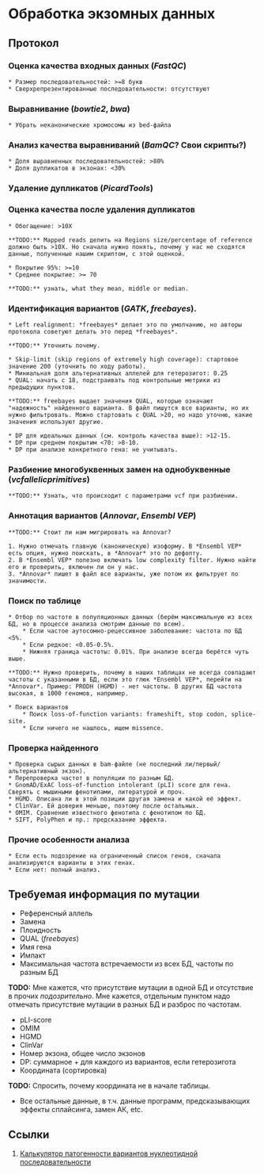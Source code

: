# Обработка экзомных данных

## Протокол

### Оценка качества входных данных (*FastQC*)

	* Размер последовательностей: >=8 букв
	* Сверхрепрезентированные последовательности: отсутствуют

### Выравнивание (*bowtie2*, *bwa*)

	* Убрать неканонические хромосомы из bed-файла
	
### Анализ качества выравниваний (*BamQC*? Свои скрипты?)

	* Доля выравненных последовательностей: >80%
	* Доля дупликатов в экзонах: <30%

### Удаление дупликатов (*PicardTools*)

### Оценка качества после удаления дупликатов

	* Обогащение: >10X

	**TODO:** Mapped reads делить на Regions size/percentage of reference должно быть >10X. Но сначала нужно понять, почему у нас не сходятся данные, полученные нашим скриптом, с этой оценкой.

	* Покрытие 95%: >=10
	* Среднее покрытие: >= 70 

	**TODO:** узнать, what they mean, middle or median.

### Идентификация вариантов (*GATK*, *freebayes*).

	* Left realignment: *freebayes* делает это по умолчанию, но авторы протокола советуют делать это перед *freebayes*. 

	**TODO:** Уточнить почему.

	* Skip-limit (skip regions of extremely high coverage): стартовое значение 200 (уточнить по ходу работы).
	* Миниальная доля альтернативных аллелей для гетерозигот: 0.25
	* QUAL: начать с 18, подстраивать под контрольные метрики из предыдущих пунктов.

	**TODO:** freebayes выдает значения QUAL, которые означают "надежность" найденного варианта. В файл пишутся все варианты, но их нужно фильтровать. Можно стартовать с QUAL >20, но надо уточню, какие значения используют другие.

	* DP для идеальных данных (см. контроль качества выше): >12-15.
	* DP при среднем покрытим <70: >8-10.
	* DP при анализе конкретного гена: не учитывать.

### Разбиение многобуквенных замен на однобуквенные (*vcfallelicprimitives*)

	**TODO:** Узнать, что происходит с параметрами vcf при разбиении.

### Аннотация вариантов (*Annovar*, *Ensembl VEP*)

	**TODO:** Стоит ли нам мигрировать на Annovar?
	
	1. Нужно отмечать главную (каноническую) изоформу. В *Ensembl VEP* есть опция, нужно поискать, в *Annovar* это по дефолту. 
	2. В *Ensembl VEP* полезно включать low complexity filter. Нужно найти его и проверить, включен ли он у нас.
	3. *Annovar* пишет в файл все варианты, уже потом их фильтрует по значимости.

### Поиск по таблице

	* Отбор по частоте в популяционных данных (берём максимальную из всех БД, но в процессе анализа смотрим данные по всем).
		* Если частое аутосомно-рецессивное заболевание: частота по БД <5%.
		* Если редкое: <0.05-0.5%. 
		* Нижняя граница частоты: 0.01%. При анализе всегда берётся чуть выше.

	**TODO:** Нужно проверить, почему в наших таблицах не всегда совпадают частоты с указанными в БД, если это глюк *Ensembl VEP*, перейти на *Annovar*. Пример: PRODH (HGMD) - нет частоты. В других БД частота высокая, в 1000 геномов, например.

	* Поиск вариантов
		* Поиск loss-of-function variants: frameshift, stop codon, splice-site.
		* Если ничего не нашлось, ищем missence.

### Проверка найденного

	* Проверка сырых данных в bam-файле (не последний ли/первый/альтернативный экзон).
	* Перепроверка частот в популяции по разным БД.
	* GnomAD/ExAC loss-of-function intolerant (pLI) score для гена. Сверять с мышиными фенотипами, литературой и проч.
	* HGMD. Описана ли в этой позиции другая замена и какой её эффект.
	* ClinVar. Ей доверия меньше, поэтому после остальных.
	* OMIM. Сравнение известного фенотипа с фенотипом по БД.
	* SIFT, PolyPhen и пр.: предсказание эффекта.

### Прочие особенности анализа

	* Если есть подозрение на ограниченный список генов, сначала анализируются варианты в этих генах.
	* Если нет: полный анализ.

## Требуемая информация по мутации

* Референсный аллель
* Замена
* Плоидность
* QUAL (*freebayes*)
* Имя гена
* Импакт
* Максимальная частота встречаемости из всех БД, частоты по разным БД

**TODO:** Мне кажется, что присутствие мутации в одной БД и отсутствие в прочих _подозрительно_.
Мне кажется, отдельным пунктом надо отмечать присутствие мутации в разных БД и разброс по частотам.

* pLI-score
* OMIM
* HGMD
* ClinVar
* Номер экзона, общее число экзонов
* DP: суммарное + для каждого из вариантов, если гетерозигота
* Координата (сортировка)

**TODO:** Спросить, почему координата не в начале таблицы.

* Все остальные данные, в т.ч. данные программ, предсказывающих эффекты сплайсинга, замен АК, etc.

## Ссылки

1. [Калькулятор патогенности вариантов нуклеотидной последовательности](http://calc.generesearch.ru/)
